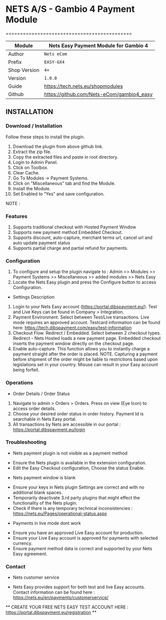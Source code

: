 # NETS A/S - Gambio 4 Payment Module
============================================

|Module | Nets Easy Payment Module for Gambio 4
|------|----------
|Author | `Nets eCom`
|Prefix | `EASY-GX4`
|Shop Version | `4+`
|Version | `1.0.0`
|Guide | https://tech.nets.eu/shopmodules
|Github | https://github.com/Nets-eCom/gambio4_easy

## INSTALLATION

### Download / Installation

Follow these steps to install the plugin.

1. Download the plugin from above github link.
2. Extract the zip file.
3. Copy the extracted files and paste in root directory.
4. Login to Admin Panel.
5. Click on Toolbox.
6. Clear Cache.
7. Go To Modules -> Payment Systems.
8. Click on "Miscellaneous" tab and find the Module.
9. Install the Module.
10. Set Enabled to “Yes” and save configuration.

NOTE :

### Features
1. Supports traditional checkout with Hosted Payment Window
2. Supports new payment method Embedded Checkout.
3. Supports discount, auto-capture, merchant terms url, cancel url and auto update payment status 
4. Supports partial charge and partial refund for payments. 

### Configuration
1. To configure and setup the plugin navigate to : Admin >> Modules >> Payment Systems >> Miscellaneous >> added modules >> Nets Easy 
2. Locate the Nets Easy plugin and press the Configure button to access Configuration.

* Settings Description
1. Login to your Nets Easy account (https://portal.dibspayment.eu/). Test and Live Keys can be found in Company > Integration.
2. Payment Environment. Select between Test/Live transactions. Live mode requires an approved account. Testcard information can be found here: https://tech.dibspayment.com/easy/test-information 
3. Checkout Flow. Redirect / Embedded. Select between 2 checkout types. Redirect - Nets Hosted loads a new payment page. Embedded checkout inserts the payment window directly on the checkout page.
4. Enable auto-capture. This function allows you to instantly charge a payment straight after the order is placed.
   NOTE. Capturing a payment before shipment of the order might be liable to restrictions based upon legislations set in your country. Misuse can result in your Easy account being forfeit.

### Operations
* Order Details / Order Status
1. Navigate to admin > Orders > Orders. Press on view (Eye Icon) to access order details.
2. Choose your desired order status in order history. Payment Id is searchable in Nets Easy portal.
3. All transactions by Nets are accessible in our portal : https://portal.dibspayment.eu/login

### Troubleshooting
* Nets payment plugin is not visible as a payment method
- Ensure the Nets plugin is available in the extension configuration.
- Edit the Easy Checkout configuration, Choose the status Enable.

* Nets payment window is blank
- Ensure your keys in Nets plugin Settings are correct and with no additional blank spaces.
- Temporarily deactivate 3.rd party plugins that might effect the functionality of the Nets plugin.
- Check if there is any temporary technical inconsistencies : https://nets.eu/Pages/operational-status.aspx

* Payments in live mode dont work
- Ensure you have an approved Live Easy account for production.
- Ensure your Live Easy account is approved for payments with selected currency.
- Ensure payment method data is correct and supported by your Nets Easy agreement.

### Contact
* Nets customer service
- Nets Easy provides support for both test and live Easy accounts. Contact information can be found here : https://nets.eu/en/payments/customerservice/

** CREATE YOUR FREE NETS EASY TEST ACCOUNT HERE : https://portal.dibspayment.eu/registration **
